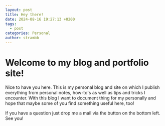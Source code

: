 ```yaml
---
layout: post
title: Hey there!
date: 2024-08-16 19:27:13 +0200
tags:
  - post
categories: Personal
author: strambb
---
```

# Welcome to my blog and portfolio site!

Nice to have you here. This is my personal blog and site on which I publish everything from personal notes, how-to's as well as tips and tricks I encounter. With this blog I want to document thing for my personally and hope that maybe some of you find something useful here, too! 

If you have a question just drop me a mail via the button on the bottom left. See you!
